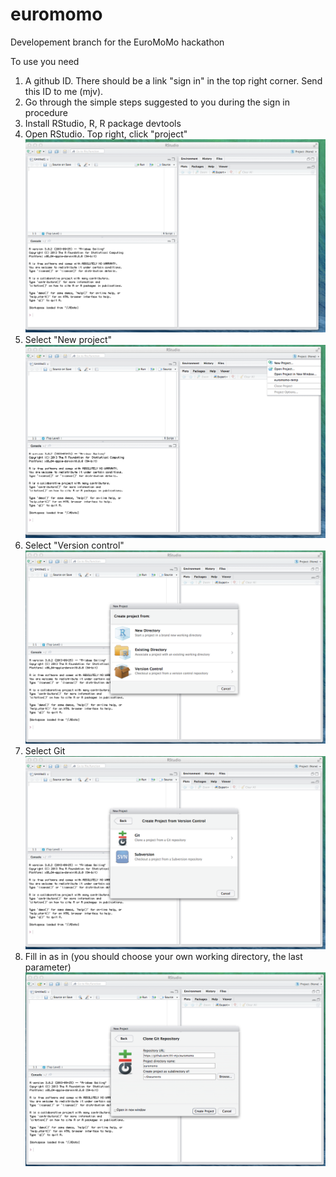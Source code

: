 euromomo
========

Developement branch for the EuroMoMo hackathon

To use you need 
 1. A github ID. There should be a link "sign in" in the top right corner. Send this ID to me (mjv).
 2. Go through the simple steps suggested to you during the sign in procedure
 3. Install RStudio, R, R package devtools
 4. Open RStudio. Top right, click "project" ![pic1](rstudio1.png)
 5. Select "New project" ![pic2](rstudio2.png)
 6. Select "Version control" ![pic3](rstudio3.png)
 6. Select Git ![pic4](rstudio4.png)
 7. Fill in as in (you should choose your own working directory, the last parameter) ![pic6](rstudio5.png) 
